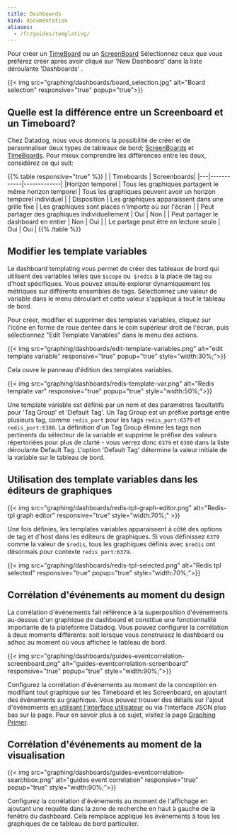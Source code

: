 ```yaml
---
title: Dashboards
kind: documentation
aliases:
  - /fr/guides/templating/
---
```

Pour créer un [TimeBoard](/graphing/dashboards/timeboard/) ou un [ScreenBoard](/graphing/dashboards/screenboard/) Sélectionnez ceux que vous préférez créer après avoir cliqué sur 'New Dashboard' dans la liste déroulante 'Dashboards' .

{{< img src="graphing/dashboards/board_selection.jpg" alt="Board selection" responsive="true" popup="true">}}

## Quelle est la différence entre un Screenboard et un Timeboard?

Chez Datadog, nous vous donnons la possibilité de créer et de personnaliser deux types de tableaux de bord; [ScreenBoards](/graphing/dashboards/screenboard) et [TimeBoards](/graphing/dashboards/timeboard). Pour mieux comprendre les différences entre les deux, considérez ce qui suit:

{{% table responsive="true" %}}
|  | Timeboards | Screenboards|
|---|------------|-------------|
|Horizon temporel | Tous les graphiques partagent le même horizon temporel | Tous les graphiques peuvent avoir un horizon temporel individuel |
| Disposition  | Les graphiques apparaissent dans une grille fixe  | Les graphiques sont placés n'importe où sur l'écran |
| Peut partager des graphiques individuellement | Oui | Non |
| Peut partager le dashboard en entier | Non | Oui |
| Le partage peut être en lecture seule | Oui | Oui |
{{% /table %}}

## Modifier les template variables

Le dashboard templating vous permet de créer des tableaux de bord qui utilisent des variables telles que `$scope` ou` $redis` à la place de tag ou d'host spécifiques. Vous pouvez ensuite explorer dynamiquement les métriques sur différents ensembles de tags. Sélectionnez une valeur de variable dans le menu déroulant et cette valeur s'applique à tout le tableau de bord.

Pour créer, modifier et supprimer des templates variables, cliquez sur l'icône en forme de roue dentée dans le coin supérieur droit de l'écran, puis sélectionnez "Edit Template Variables" dans le menu des actions.

{{< img src="graphing/dashboards/edit-template-variables.png" alt="edit template variable" responsive="true" popup="true" style="width:30%;">}}

Cela ouvre le panneau d'édition des templates variables.

{{< img src="graphing/dashboards/redis-template-var.png" alt="Redis template var" responsive="true" popup="true" style="width:50%;">}}

Une template variable est définie par un nom et des paramètres facultatifs pour 'Tag Group' et 'Default Tag'. Un Tag Group est un préfixe partagé entre plusieurs tag, comme `redis_port` pour les tags `redis_port:6379` et `redis_port:6380`. La définition d'un Tag Group élimine les tags non pertinents du sélecteur de la variable et supprime le préfixe des valeurs répertoriées pour plus de clarté - vous verrez donc `6379` et `6380` dans la liste déroulante Default Tag. L'option 'Default Tag' détermine la valeur initiale de la variable sur le tableau de bord.

## Utilisation des template variables dans les éditeurs de graphiques

{{< img src="graphing/dashboards/redis-tpl-graph-editor.png" alt="Redis-tpl graph editor" responsive="true" style="width:70%;" >}}

Une fois définies, les templates variables apparaissent à côté des options de tag et d'host dans les éditeurs de graphiques. Si vous définissez `6379` comme la valeur de `$redis`, tous les graphiques définis avec `$redis` ont désormais pour contexte  `redis_port:6379`.

{{< img src="graphing/dashboards/redis-tpl-selected.png" alt="Redis tpl selected" responsive="true" popup="true" style="width:70%;">}}

## Corrélation d'événements au moment du design
La corrélation d'événements fait référence à la superposition d'événements au-dessus d'un graphique de dashboard et constitue une fonctionnalité importante de la plateforme Datadog. Vous pouvez configurer la corrélation à deux moments différents: soit lorsque vous construisez le dashboard ou adhoc au moment où vous affichez le tableau de bord.

{{< img src="graphing/dashboards/guides-eventcorrelation-screenboard.png" alt="guides-eventcorrelation-screenboard" responsive="true" popup="true" style="width:90%;">}}

Configurez la corrélation d'événements au moment de la conception en modifiant tout graphique sur les Timeboard et les Screenboard, en ajoutant des événements au graphique. Vous pouvez trouver des détails sur l'ajout d'événements [en utilisant l'interface utilisateur][2] ou via l'interface JSON plus bas sur la page. Pour en savoir plus à ce sujet, visitez la page [Graphing Primer][1].

## Corrélation d'événements au moment de la visualisation

{{< img src="graphing/dashboards/guides-eventcorrelation-searchbox.png" alt="guides event correlation" responsive="true" popup="true" style="width:90%;">}}

Configurez la corrélation d'événements au moment de l'affichage en ajoutant une requête dans la zone de recherche en haut à gauche de la fenêtre du dashboard. Cela remplace applique les événements à tous les graphiques de ce tableau de bord particulier.

[1]: /graphing/
[2]: /graphing/event_stream/